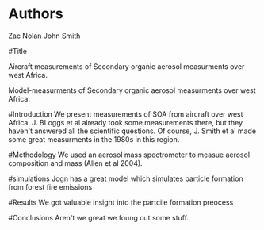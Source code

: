 # Authors
Zac Nolan
John Smith

#Title

Aircraft measurements of Secondary organic aerosol measurments over west Africa.

Model-measurments of Secondary organic aerosol measurments over west Africa.

#Introduction
We present measurements of SOA from aircraft over west Africa.
J. BLoggs et al already took some measurements there, but they haven't answered all the scientific questions.
Of course, J. Smith et al made some great measurments in the 1980s in this region.

#Methodology
We used an aerosol mass spectrometer to measue aerosol composition and mass (Allen et al 2004).

#simulations
Jogn has a great model which simulates particle formation from forest fire emissions

#Results 
We got valuable insight into the partcile formation preocess

#Conclusions
Aren't we great we foung out some stuff.